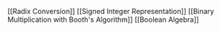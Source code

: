 [[Radix Conversion]]
[[Signed Integer Representation]]
[[Binary Multiplication with Booth's Algorithm]]
[[Boolean Algebra]]
